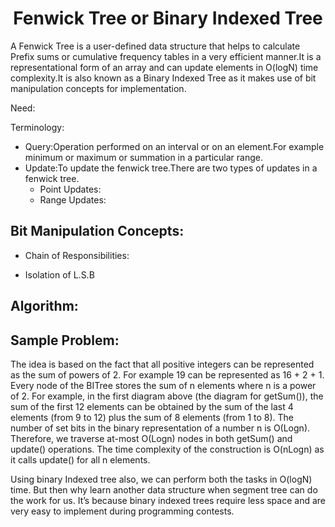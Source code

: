 <h1 align="center">  Fenwick Tree or Binary Indexed Tree </h1>

A Fenwick Tree is a user-defined data structure that helps to calculate Prefix sums or cumulative frequency tables in a very efficient manner.It is a representational form of an array and can update elements in O(logN) time complexity.It is also known as a Binary Indexed Tree as it makes use of bit manipulation concepts for implementation.

Need:

Terminology:

- Query:Operation performed on an interval or on an element.For example minimum or maximum or summation in a particular range.
- Update:To update the fenwick tree.There are two types of updates in a fenwick tree.
  - Point Updates:
  - Range Updates:

## Bit Manipulation Concepts:

- Chain of Responsibilities:

- Isolation of L.S.B

## Algorithm:

## Sample Problem:

The idea is based on the fact that all positive integers can be represented as the sum of powers of 2. For example 19 can be represented as 16 + 2 + 1. Every node of the BITree stores the sum of n elements where n is a power of 2. For example, in the first diagram above (the diagram for getSum()), the sum of the first 12 elements can be obtained by the sum of the last 4 elements (from 9 to 12) plus the sum of 8 elements (from 1 to 8). The number of set bits in the binary representation of a number n is O(Logn). Therefore, we traverse at-most O(Logn) nodes in both getSum() and update() operations. The time complexity of the construction is O(nLogn) as it calls update() for all n elements.

Using binary Indexed tree also, we can perform both the tasks in O(logN) time. But then why learn another data structure when segment tree can do the work for us. It’s because binary indexed trees require less space and are very easy to implement during programming contests.
